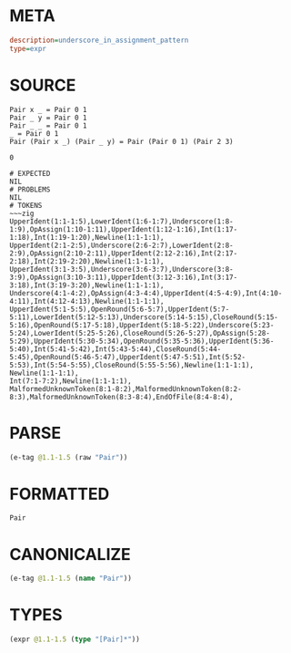 # META
~~~ini
description=underscore_in_assignment_pattern
type=expr
~~~
# SOURCE
~~~roc
Pair x _ = Pair 0 1
Pair _ y = Pair 0 1
Pair _ _ = Pair 0 1
_ = Pair 0 1
Pair (Pair x _) (Pair _ y) = Pair (Pair 0 1) (Pair 2 3)

0
~~~
~~~
# EXPECTED
NIL
# PROBLEMS
NIL
# TOKENS
~~~zig
UpperIdent(1:1-1:5),LowerIdent(1:6-1:7),Underscore(1:8-1:9),OpAssign(1:10-1:11),UpperIdent(1:12-1:16),Int(1:17-1:18),Int(1:19-1:20),Newline(1:1-1:1),
UpperIdent(2:1-2:5),Underscore(2:6-2:7),LowerIdent(2:8-2:9),OpAssign(2:10-2:11),UpperIdent(2:12-2:16),Int(2:17-2:18),Int(2:19-2:20),Newline(1:1-1:1),
UpperIdent(3:1-3:5),Underscore(3:6-3:7),Underscore(3:8-3:9),OpAssign(3:10-3:11),UpperIdent(3:12-3:16),Int(3:17-3:18),Int(3:19-3:20),Newline(1:1-1:1),
Underscore(4:1-4:2),OpAssign(4:3-4:4),UpperIdent(4:5-4:9),Int(4:10-4:11),Int(4:12-4:13),Newline(1:1-1:1),
UpperIdent(5:1-5:5),OpenRound(5:6-5:7),UpperIdent(5:7-5:11),LowerIdent(5:12-5:13),Underscore(5:14-5:15),CloseRound(5:15-5:16),OpenRound(5:17-5:18),UpperIdent(5:18-5:22),Underscore(5:23-5:24),LowerIdent(5:25-5:26),CloseRound(5:26-5:27),OpAssign(5:28-5:29),UpperIdent(5:30-5:34),OpenRound(5:35-5:36),UpperIdent(5:36-5:40),Int(5:41-5:42),Int(5:43-5:44),CloseRound(5:44-5:45),OpenRound(5:46-5:47),UpperIdent(5:47-5:51),Int(5:52-5:53),Int(5:54-5:55),CloseRound(5:55-5:56),Newline(1:1-1:1),
Newline(1:1-1:1),
Int(7:1-7:2),Newline(1:1-1:1),
MalformedUnknownToken(8:1-8:2),MalformedUnknownToken(8:2-8:3),MalformedUnknownToken(8:3-8:4),EndOfFile(8:4-8:4),
~~~
# PARSE
~~~clojure
(e-tag @1.1-1.5 (raw "Pair"))
~~~
# FORMATTED
~~~roc
Pair
~~~
# CANONICALIZE
~~~clojure
(e-tag @1.1-1.5 (name "Pair"))
~~~
# TYPES
~~~clojure
(expr @1.1-1.5 (type "[Pair]*"))
~~~
